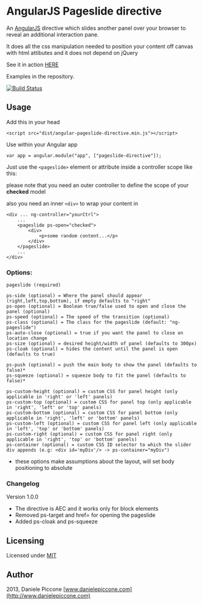 # AngularJS Pageslide directive

An [AngularJS](http://angularjs.org/) directive which slides another panel over your browser to reveal an additional interaction pane.

It does all the css manipulation needed to position your content off canvas with html attibutes and it does not depend on jQuery

See it in action [HERE](http://dpiccone.github.io/ng-pageslide/examples/)

Examples in the repository.

[![Build Status](https://travis-ci.org/dpiccone/ng-pageslide.svg?branch=master)](https://travis-ci.org/dpiccone/ng-pageslide)

## Usage

Add this in your head

```
<script src="dist/angular-pageslide-directive.min.js"></script>
```

Use within your Angular app 

```
var app = angular.module("app", ["pageslide-directive"]);
```

Just use the ```<pageslide>``` element or attribute inside a controller scope like this:

please note that you need an outer controller to define the scope of your **checked** model

also you need an inner ```<div>``` to wrap your content in

```
<div ... ng-controller="yourCtrl">
    ...
    <pageslide ps-open="checked">
        <div>            
            <p>some random content...</p>
        </div>
    </pageslide>
    ...
</div>

```

### Options:

```
pageslide (required) 

ps-side (optional) = Where the panel should appear (right,left,top,bottom), if empty defaults to "right"
ps-open (optional) = Boolean true/false used to open and close the panel (optional)
ps-speed (optional) = The speed of the transition (optional)
ps-class (optional) = The class for the pageslide (default: "ng-pageslide")
ps-auto-close (optional) = true if you want the panel to close on location change
ps-size (optional) = desired height/width of panel (defaults to 300px)
ps-cloak (optional) = hides the content until the panel is open (defaults to true)

ps-push (optional) = push the main body to show the panel (defaults to false)*
ps-squeeze (optional) = squeeze body to fit the panel (defaults to false)*

ps-custom-height (optional) = custom CSS for panel height (only applicable in 'right' or 'left' panels)
ps-custom-top (optional) = custom CSS for panel top (only applicable in 'right', 'left' or 'top' panels)
ps-custom-bottom (optional) = custom CSS for panel bottom (only applicable in 'right', 'left' or 'bottom' panels)
ps-custom-left (optional) = custom CSS for panel left (only applicable in 'left', 'top' or 'bottom' panels)
ps-custom-right (optional) = custom CSS for panel right (only applicable in 'right', 'top' or 'bottom' panels)
ps-container (optional) = custom CSS ID selector to which the slider div appends (e.g: <div id='myDiv'/> -> ps-container="myDiv") 
```

* these options make assumptions about the layout, will set body positioning to absolute

### Changelog

Version 1.0.0

- The directive is AEC and it works only for block elements
- Removed ps-target and href= for opening the pageslide
- Added ps-cloak and ps-squeeze

## Licensing

Licensed under [MIT](http://opensource.org/licenses/MIT)

## Author

2013, Daniele Piccone [www.danielepiccone.com](http://www.danielepiccone.com)

